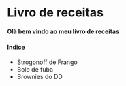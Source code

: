 # Livro de receitas
**Olà bem vindo ao meu livro de receitas**
#### Indice
 - Strogonoff de Frango
 - Bolo de fuba
 - Brownies do DD
